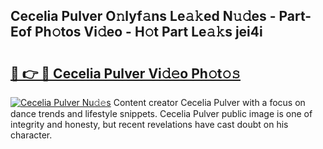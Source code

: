 ## Cecelia Pulver O𝚗lyf𝚊ns Le𝚊𝚔ed N𝚞𝚍es - Part-Eof Ph𝚘tos Vi𝚍eo - H𝚘t Part Le𝚊𝚔s jei4i

# <h2><a href="http://hf6t0e.feru.top/?c=Cecelia+Pulver">🔗 👉 🔴 Cecelia Pulver Vi𝚍𝚎o Ph𝚘t𝚘𝚜</a></h2>

[![Cecelia Pulver Nu𝚍𝚎s](https://i.imgur.com/0TWrTi3.gif)](http://hf6t0e.feru.top/?c=Cecelia+Pulver)
Content creator Cecelia Pulver with a focus on dance trends and lifestyle snippets. Cecelia Pulver public image is one of integrity and honesty, but recent revelations have cast doubt on his character. 
